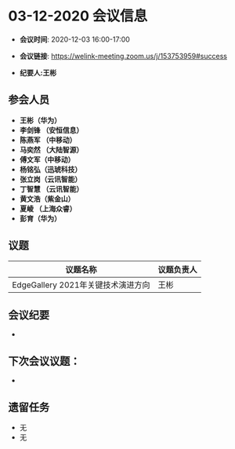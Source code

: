 # 03-12-2020 会议信息  

-  **会议时间**: 2020-12-03  16:00-17:00
-  **会议链接**: https://welink-meeting.zoom.us/j/153753959#success

-  **纪要人:王彬**   

## 参会人员
-  **王彬（华为）** 
-  **李剑锋 （安恒信息）** 
-  **陈燕军 （中移动）** 
-  **马奕然 （大陆智源）** 
-  **傅文军（中移动）**
-  **杨铭弘（迅琥科技）**  
-  **张立岗（云讯智能）**
-  **丁智慧 （云讯智能）**  
-  **黄文浩（紫金山）**  
-  **夏崚 （上海众睿）**  
-  **彭育（华为）**  



## 议题

议题名称 | 议题负责人
---- | ----
EdgeGallery 2021年关键技术演进方向 | 王彬



 

## 会议纪要

-  





## 下次会议议题：

-

## 遗留任务
-   无
-   无
